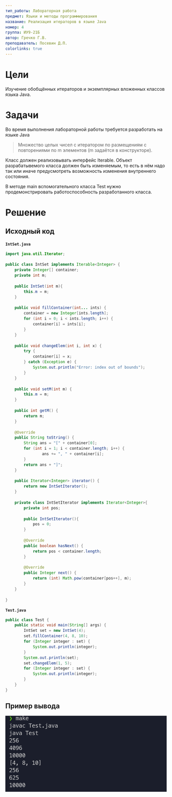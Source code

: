 ```yaml
---
тип_работы: Лабораторная работа
предмет: Языки и методы программирования
название: Реализация итераторов в языке Java
номер: 4
группа: ИУ9-21Б
автор: Гречко Г.В.
преподаватель: Посевин Д.П.
colorlinks: true
---
```


# Цели

Изучение обобщённых итераторов и экземплярных вложенных классов языка Java. 

# Задачи

Во время выполнения лабораторной работы требуется разработать на языке Java 

>Mножество целых чисел с итератором по размещениям с повторениями по m элементов (m задаётся в конструкторе). 

Класс должен реализовывать интерфейс Iterable. 
Объект разрабатывемого класса должен быть изменяемым, то есть в нём надо так или иначе предусмотреть возможность изменения внутреннего состояния. 

В методе main вспомогательного класса Test нужно продемонстрировать работоспособность разработанного класса. 

# Решение

## Исходный код

**`IntSet.java`**

```java
import java.util.Iterator;

public class IntSet implements Iterable<Integer> {
    private Integer[] container;
    private int m;

    public IntSet(int m){
        this.m = m;
    }

    public void fillContainer(int... ints) {
        container = new Integer[ints.length];
        for (int i = 0; i < ints.length; i++) {
            container[i] = ints[i];
        }
    }

    public void changeElem(int i, int x) {
        try {
            container[i] = x;
        } catch (Exception e) {
            System.out.println("Error: index out of bounds");
        }
    }

    public void setM(int m) {
        this.m = m;
    }

    public int getM() {
        return m;
    }

    @Override
    public String toString() {
        String ans = "[" + container[0];
        for (int i = 1; i < container.length; i++) {
                ans += ", " + container[i];
        }
        return ans + "]";
    }

    public Iterator<Integer> iterator() {
        return new IntSetIterator();
    }

    private class IntSetIterator implements Iterator<Integer>{
        private int pos;

        public IntSetIterator(){
            pos = 0;
        }

        @Override
        public boolean hasNext() {
            return pos < container.length;
        }

        @Override
        public Integer next() {
            return (int) Math.pow(container[pos++], m);
        }
    }

}

```

**`Test.java`**

```java
public class Test {
    public static void main(String[] args) {
        IntSet set = new IntSet(4);
        set.fillContainer(4, 8, 10);
        for (Integer integer : set) {
            System.out.println(integer);
        }
        System.out.println(set);
        set.changeElem(1, 5);
        for (Integer integer : set) {
            System.out.println(integer);
        }
    }
}

```

## Пример вывода

![Вывод в терминал](pics/lab4_out.png)